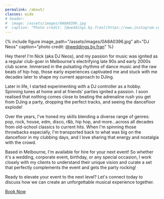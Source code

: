 ```yaml
---
permalink: /about/
classes: wide
# header:
#  image: /assets/images/0A8A0396.jpg
#  caption: "Photo credit: [@weddings.by.fran](https://www.instagram.com/weddings.by.fran/)"
---
```


{% include figure image_path="/assets/images/0A8A0396.jpg" alt="DJ Neos" caption="photo credit: [@weddings.by.fran](https://www.instagram.com/weddings.by.fran/)" %}

Hey there! I'm Nick (aka DJ Neos), and my passion for music was ignited as a regular club-goer in Melbourne's electrifying late 90s and early 2000s club scene. Immersed in the pulsating rhythms of dance music and the raw beats of hip-hop, those early experiences captivated me and stuck with me decades later to shape my current approach to DJing.

Later in life, I started experimenting with a DJ controller as a hobby. Spinning tunes at home and at friends' parties ignited a passion. I soon realised that nothing comes close to beating the adrenaline rush you get from DJing a party, dropping the perfect tracks, and seeing the dancefloor explode!

Over the years, I've honed my skills blending a diverse range of genres: pop, rock, house, edm, disco, r&b, hip hop, and more...across all decades from old-school classics to current hits. When I'm spinning those throwbacks especially, I'm transported back to what was big on the dancefloor in my clubbing days, and I love sharing that energy and nostalgia with the crowd.

Based in Melbourne, I'm available for hire for your next event! So whether it's a wedding, corporate event, birthday, or any special occasion, I work closely with my clients to understand their unique vision and curate a set that perfectly complements the event and gets the party rocking!

<!-- (Optional: Add a testimonial or notable client. Example: "I've had the pleasure of playing for [Notable Client/Event], and received amazing feedback such as: '[Testimonial Quote]'") -->

Ready to elevate your event to the next level? Let's connect today to discuss how we can create an unforgettable musical experience together.

<!-- [Button: Book DJ Neos Now] or [Button: Contact Me]

(Optional: Add a section about your equipment or setup if it's a selling point.) -->


<a href="/contact/" class="btn btn--primary btn--large">Book Now</a>


